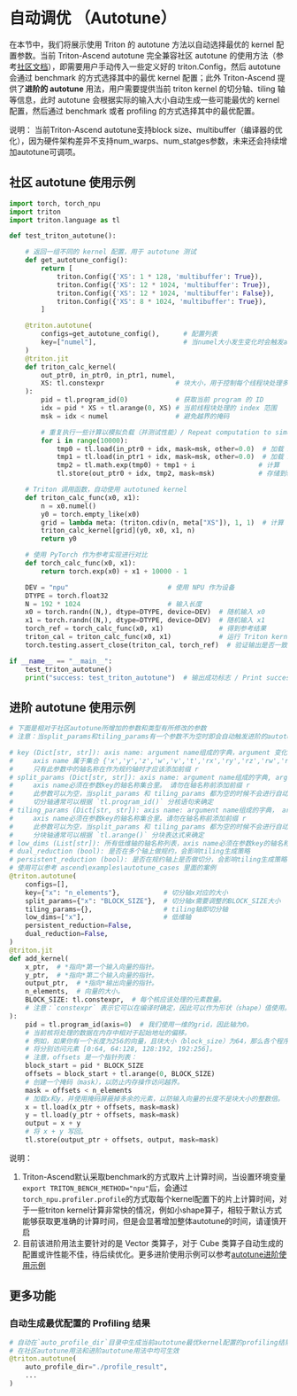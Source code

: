 # 自动调优 （Autotune）

在本节中，我们将展示使用 Triton 的 autotune 方法以自动选择最优的 kernel 配置参数。当前 Triton-Ascend autotune 完全兼容社区 autotune 的使用方法（参考[社区文档](https://triton-lang.org/main/python-api/generated/triton.autotune.html)），即需要用户手动传入一些定义好的 triton.Config，然后 autotune 会通过 benchmark 的方式选择其中的最优 kernel 配置；此外 Triton-Ascend 提供了**进阶的 autotune** 用法，用户需要提供当前 triton kernel 的切分轴、tiling 轴等信息，此时 autotune 会根据实际的输入大小自动生成一些可能最优的 kernel 配置，然后通过 benchmark 或者 profiling 的方式选择其中的最优配置。

说明：
当前Triton-Ascend autotune支持block size、multibuffer（编译器的优化），因为硬件架构差异不支持num_warps、num_statges参数，未来还会持续增加autotune可调项。

## 社区 autotune 使用示例
```Python
import torch, torch_npu
import triton
import triton.language as tl

def test_triton_autotune():

    # 返回一组不同的 kernel 配置，用于 autotune 测试
    def get_autotune_config():
        return [
            triton.Config({'XS': 1 * 128, 'multibuffer': True}),
            triton.Config({'XS': 12 * 1024, 'multibuffer': True}),
            triton.Config({'XS': 12 * 1024, 'multibuffer': False}),
            triton.Config({'XS': 8 * 1024, 'multibuffer': True}),
        ]

    @triton.autotune(
        configs=get_autotune_config(),      # 配置列表
        key=["numel"],                      # 当numel大小发生变化时会触发autotune
    )
    @triton.jit
    def triton_calc_kernel(
        out_ptr0, in_ptr0, in_ptr1, numel,
        XS: tl.constexpr                  # 块大小，用于控制每个线程块处理多少数据
    ):
        pid = tl.program_id(0)            # 获取当前 program 的 ID
        idx = pid * XS + tl.arange(0, XS) # 当前线程块处理的 index 范围
        msk = idx < numel                 # 避免越界的掩码

        # 重复执行一些计算以模拟负载（并测试性能）/ Repeat computation to simulate load (for perf test)
        for i in range(10000):
            tmp0 = tl.load(in_ptr0 + idx, mask=msk, other=0.0)  # 加载 x0
            tmp1 = tl.load(in_ptr1 + idx, mask=msk, other=0.0)  # 加载 x1
            tmp2 = tl.math.exp(tmp0) + tmp1 + i                # 计算
            tl.store(out_ptr0 + idx, tmp2, mask=msk)           # 存储到输出

    # Triton 调用函数，自动使用 autotuned kernel
    def triton_calc_func(x0, x1):
        n = x0.numel()
        y0 = torch.empty_like(x0)
        grid = lambda meta: (triton.cdiv(n, meta["XS"]), 1, 1)  # 计算 grid 大小 
        triton_calc_kernel[grid](y0, x0, x1, n)
        return y0

    # 使用 PyTorch 作为参考实现进行对比
    def torch_calc_func(x0, x1):
        return torch.exp(x0) + x1 + 10000 - 1

    DEV = "npu"                         # 使用 NPU 作为设备
    DTYPE = torch.float32
    N = 192 * 1024                      # 输入长度
    x0 = torch.randn((N,), dtype=DTYPE, device=DEV)  # 随机输入 x0
    x1 = torch.randn((N,), dtype=DTYPE, device=DEV)  # 随机输入 x1
    torch_ref = torch_calc_func(x0, x1)              # 得到参考结果
    triton_cal = triton_calc_func(x0, x1)            # 运行 Triton kernel
    torch.testing.assert_close(triton_cal, torch_ref)  # 验证输出是否一致

if __name__ == "__main__":
    test_triton_autotune()
    print("success: test_triton_autotune")  # 输出成功标志 / Print success message
```

## 进阶 autotune 使用示例
```Python
# 下面是相对于社区autotune所增加的参数和类型有所修改的参数
# 注意：当split_params和tiling_params有一个参数不为空时即会自动触发进阶的autotune调优方法

# key (Dict[str, str]): axis name: argument name组成的字典，argument 变化会触发候选配置的重新生成与评估
#     axis name 属于集合 {'x','y','z','w','v','t','rx','ry','rz','rw','rv','rt}，前缀 'r' 表示规约轴
#     只有此参数中的轴名称在作为规约轴时才应该添加前缀 r
# split_params (Dict[str, str]): axis name: argument name组成的字典, argument 是切分轴的可调参数, 例如 'XBLOCK'
#     axis name必须在参数key的轴名称集合里。 请勿在轴名称前添加前缀 r
#     此参数可以为空，当split_params 和 tiling_params 都为空的时候不会进行自动寻优
#     切分轴通常可以根据 `tl.program_id()` 分核语句来确定
# tiling_params (Dict[str, str]): axis name: argument name组成的字典， argument 是分块轴的可调参数, 例如 'XBLOCK_SUB'
#     axis name必须在参数key的轴名称集合里。请勿在轴名称前添加前缀 r
#     此参数可以为空，当split_params 和 tiling_params 都为空的时候不会进行自动寻优
#     分块轴通常可以根据 `tl.arange()` 分块表达式来确定
# low_dims (List[str]): 所有低维轴的轴名称列表，axis name必须在参数key的轴名称集合里， 请勿在轴名称前添加前缀 r
# dual_reduction (bool): 是否在多个轴上做规约，会影响tiling生成策略
# persistent_reduction (bool): 是否在规约轴上是否做切分，会影响tiling生成策略
# 使用可以参考 ascend\examples\autotune_cases 里面的案例
@triton.autotune(
    configs=[],
    key={"x": "n_elements"},           # 切分轴x对应的大小
    split_params={"x": "BLOCK_SIZE"},  # 切分轴x需要调整的BLOCK_SIZE大小
    tiling_params={},                  # tiling轴即切分轴
    low_dims=["x"],                    # 低维轴
    persistent_reduction=False,
    dual_reduction=False,
)
@triton.jit
def add_kernel(
    x_ptr,  # *指向*第一个输入向量的指针。
    y_ptr,  # *指向*第二个输入向量的指针。
    output_ptr,  # *指向*输出向量的指针。
    n_elements,  # 向量的大小。
    BLOCK_SIZE: tl.constexpr,  # 每个核应该处理的元素数量。
    # 注意：`constexpr` 表示它可以在编译时确定，因此可以作为形状（shape）值使用。
):
    pid = tl.program_id(axis=0)  # 我们使用一维的grid，因此轴为0。
    # 当前核将处理的数据在内存中相对于起始地址的偏移。
    # 例如，如果你有一个长度为256的向量，且块大小（block_size）为64，那么各个程序
    # 将分别访问元素 [0:64, 64:128, 128:192, 192:256]。
    # 注意，offsets 是一个指针列表：
    block_start = pid * BLOCK_SIZE
    offsets = block_start + tl.arange(0, BLOCK_SIZE)
    # 创建一个掩码（mask），以防止内存操作访问越界。
    mask = offsets < n_elements
    # 加载x和y，并使用掩码屏蔽掉多余的元素，以防输入向量的长度不是块大小的整数倍。
    x = tl.load(x_ptr + offsets, mask=mask)
    y = tl.load(y_ptr + offsets, mask=mask)
    output = x + y
    # 将 x + y 写回。
    tl.store(output_ptr + offsets, output, mask=mask)
```

说明：
1. Triton-Ascend默认采取benchmark的方式取片上计算时间，当设置环境变量`export TRITON_BENCH_METHOD="npu"`后，会通过`torch_npu.profiler.profile`的方式取每个kernel配置下的片上计算时间，对于一些triton kernel计算非常快的情况，例如小shape算子，相较于默认方式能够获取更准确的计算时间，但是会显著增加整体autotune的时间，请谨慎开启
2. 目前该进阶用法主要针对的是 Vector 类算子，对于 Cube 类算子自动生成的配置或许性能不佳，待后续优化。更多进阶使用示例可以参考[autotune进阶使用示例](https://gitee.com/ascend/triton-ascend/tree/master/ascend/examples/autotune_cases)

## 更多功能
### 自动生成最优配置的 Profiling 结果
```Python
# 自动在`auto_profile_dir`目录中生成当前autotune最优kernel配置的profiling结果，即利用`torch_npu.profiler.profile`采集的性能数据
# 在社区autotune用法和进阶autotune用法中均可生效
@triton.autotune(
    auto_profile_dir="./profile_result",
    ...
)
```

